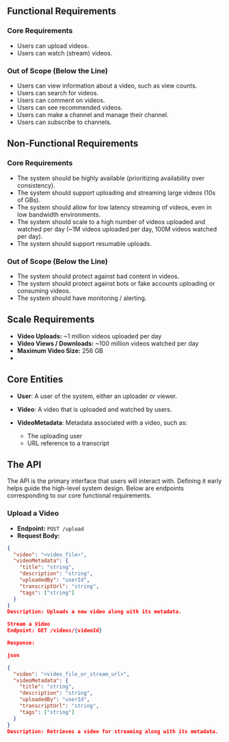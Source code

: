## Functional Requirements

### Core Requirements
- Users can upload videos.
- Users can watch (stream) videos.

### Out of Scope (Below the Line)
- Users can view information about a video, such as view counts.
- Users can search for videos.
- Users can comment on videos.
- Users can see recommended videos.
- Users can make a channel and manage their channel.
- Users can subscribe to channels.

## Non-Functional Requirements

### Core Requirements
- The system should be highly available (prioritizing availability over consistency).
- The system should support uploading and streaming large videos (10s of GBs).
- The system should allow for low latency streaming of videos, even in low bandwidth environments.
- The system should scale to a high number of videos uploaded and watched per day (~1M videos uploaded per day, 100M videos watched per day).
- The system should support resumable uploads.

### Out of Scope (Below the Line)
- The system should protect against bad content in videos.
- The system should protect against bots or fake accounts uploading or consuming videos.
- The system should have monitoring / alerting.

## Scale Requirements

- **Video Uploads:** ~1 million videos uploaded per day  
- **Video Views / Downloads:** ~100 million videos watched per day  
- **Maximum Video Size:** 256 GB
- 
## Core Entities

- **User**: A user of the system, either an uploader or viewer.

- **Video**: A video that is uploaded and watched by users.

- **VideoMetadata**: Metadata associated with a video, such as:
  - The uploading user
  - URL reference to a transcript
 
## The API

The API is the primary interface that users will interact with. Defining it early helps guide the high-level system design. Below are endpoints corresponding to our core functional requirements.

### Upload a Video
- **Endpoint:** `POST /upload`
- **Request Body:**
```json
{
  "video": "<video_file>",
  "videoMetadata": {
    "title": "string",
    "description": "string",
    "uploadedBy": "userId",
    "transcriptUrl": "string",
    "tags": ["string"]
  }
}
Description: Uploads a new video along with its metadata.

Stream a Video
Endpoint: GET /videos/{videoId}

Response:

json

{
  "video": "<video_file_or_stream_url>",
  "videoMetadata": {
    "title": "string",
    "description": "string",
    "uploadedBy": "userId",
    "transcriptUrl": "string",
    "tags": ["string"]
  }
}
Description: Retrieves a video for streaming along with its metadata.



